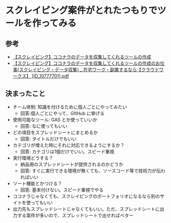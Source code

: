 # スクレイピング案件がとれたつもりでツールを作ってみる
## 参考
- [【スクレイピング】ココナラのデータを収集してくれるツールの作成](https://crowdworks.jp/public/jobs/10777701)
- [【スクレイピング】ココナラのデータを収集してくれるツールの作成のお仕事(スクレイピング・データ収集) _ 在宅ワーク・副業するなら【クラウドワークス】 [ID_10777701].pdf](https://github.com/user-attachments/files/15688125/_.ID_10777701.pdf)

## 決まったこと
- チーム体制: 知識を付けるために個人ごとにやってみたい
   - 回答:個人ごとにやって、GItHub に挙げる
- 使用可能なツール: GAS とか使っていいか
   - 回答: なに使ってもいい
- どの項目をスプレッドシートにまとめるか
   - 回答: タイトルだけでもいい
- カテゴリが増えた時にそれに対応できるようにするか？
   - 回答: カテゴリは1個だけでいい。スピード重視
- 実行環境どうする？
   - 納品用のスプレッドシートが提供されるのかどうか
   - 回答: すぐに実行できる環境が無くても、ソースコード等で技術力が伝わればいい
- ソート機能とかつける？
   - 回答: 基本付けない。スピード重視でやる
- ココナラじゃなくても、スクレイピングのポートフォリオになるなら別のサイトを使ってもいい
- 出力先もスプレッドシートじゃなくてもいい。ただ、スプレッドシートに出力する案件が多いので、スプレッドシートで出せればベター
